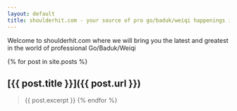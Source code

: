 ```yaml
---
layout: default
title: shoulderhit.com - your source of pro go/baduk/weiqi happenings is live!
---
```


Welcome to shoulderhit.com where we will bring you the latest and greatest in the world of professional Go/Baduk/Weiqi



{% for post in site.posts %}
## [{{ post.title }}]({{ post.url }})

>  {{ post.excerpt }}
{% endfor %}

